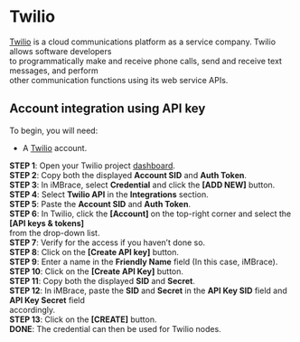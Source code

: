 # Twilio

[Twilio](https://www.twilio.com/) is a cloud communications platform as a service company. Twilio allows software developers  
to programmatically make and receive phone calls, send and receive text messages, and perform  
other communication functions using its web service APIs.

## Account integration using API key

To begin, you will need:  
- A [Twilio](https://twilio.com/) account.

**STEP 1**: Open your Twilio project [dashboard](https://www.twilio.com/console).  
**STEP 2**: Copy both the displayed **Account SID** and **Auth Token**.  
**STEP 3**: In iMBrace, select **Credential** and click the **[ADD NEW]** button.  
**STEP 4**: Select **Twilio API** in the **Integrations** section.  
**STEP 5**: Paste the **Account SID** and **Auth Token**.  
**STEP 6**: In Twilio, click the **[Account]** on the top-right corner and select the **[API keys & tokens]**  
from the drop-down list.  
**STEP 7**: Verify for the access if you haven’t done so.  
**STEP 8**: Click on the **[Create API key]** button.  
**STEP 9**: Enter a name in the **Friendly Name** field (In this case, iMBrace).  
**STEP 10**: Click on the **[Create API Key]** button.  
**STEP 11**: Copy both the displayed **SID** and **Secret**.  
**STEP 12**: In iMBrace, paste the **SID** and **Secret** in the **API Key SID** field and **API Key Secret** field  
accordingly.  
**STEP 13**: Click on the **[CREATE]** button.  
**DONE**: The credential can then be used for Twilio nodes.
